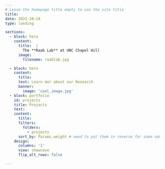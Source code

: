 ```yaml
---
# Leave the homepage title empty to use the site title
title:
date: 2022-10-24
type: landing

sections:
  - block: hero
    content: 
      title:  | 
        The **Raab Lab** at UNC Chapel Hill
      image: 
        filename: raablab.jpg    

  - block: hero
    content:  
      title: 
      text: Learn mor about our Research
      banner: 
        image: 'cool_image.jpg'
  - block: portfolio
    id: projects
    title: Projects
    text: 
    content: 
      title: 
      filters: 
        folders: 
          - projects
      sort_by: Params.weight # need to put them in reverse for some odd reason
    design: 
      columns: '1'
      view: showcase
      flip_alt_rows: false

---
```


 